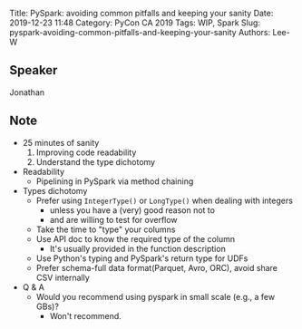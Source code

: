 Title: PySpark: avoiding common pitfalls and keeping your sanity
Date: 2019-12-23 11:48
Category: PyCon CA 2019
Tags: WIP, Spark
Slug: pyspark-avoiding-common-pitfalls-and-keeping-your-sanity
Authors: Lee-W

## Speaker
Jonathan

## Note
* 25 minutes of sanity
    1. Improving code readability
    2. Understand the type dichotomy
* Readability
    * Pipelining in PySpark via method chaining
* Types dichotomy
    * Prefer using `IntegerType()` or `LongType()` when dealing with integers
        * unless you have a (very) good reason not to
        * and are willing to test for overflow
    * Take the time to "type" your columns
    * Use API doc to know the required type of the column
        * It's usually provided in the function description
    * Use Python's typing and PySpark's return type for UDFs
    * Prefer schema-full data format(Parquet, Avro, ORC), avoid share CSV internally
* Q & A
    * Would you recommend using pyspark in small scale (e.g., a few GBs)?
        * Won't recommend.
